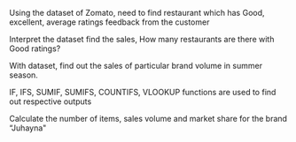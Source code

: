 Using the dataset of Zomato, need to find restaurant which has Good, excellent, average ratings feedback from the customer

Interpret the dataset find the sales, How many restaurants are there with Good ratings?

With dataset, find out the sales of particular brand volume in summer season.

IF, IFS, SUMIF, SUMIFS, COUNTIFS, VLOOKUP functions are used to find out respective outputs

Calculate the number of items, sales volume and market share for the brand “Juhayna"
